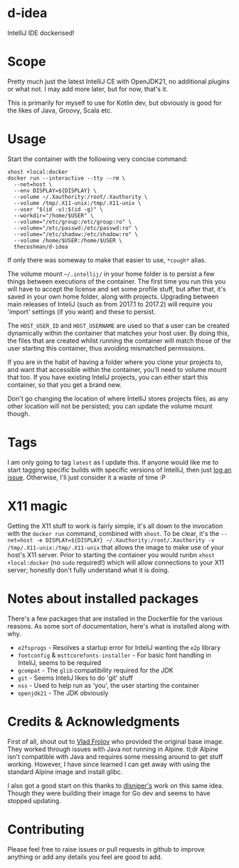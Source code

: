# d-idea

IntelliJ IDE dockerised!

# Scope

Pretty much just the latest IntelliJ CE with OpenJDK21, no additional plugins or what not.
I may add more later, but for now, that's it.

This is primarily for myself to use for Kotlin dev, but obviously is good for the likes of Java, Groovy, Scala etc.

# Usage

Start the container with the following very concise command:

```
xhost +local:docker
docker run --interactive --tty --rm \
  --net=host \
  --env DISPLAY=${DISPLAY} \
  --volume ~/.Xauthority:/root/.Xauthority \
  --volume /tmp/.X11-unix:/tmp/.X11-unix \
  --user "$(id -u):$(id -g)" \
  --workdir="/home/$USER" \
  --volume="/etc/group:/etc/group:ro" \
  --volume="/etc/passwd:/etc/passwd:ro" \
  --volume="/etc/shadow:/etc/shadow:ro" \
  --volume /home/$USER:/home/$USER \
  thecoshman/d-idea
```

If only there was someway to make that easier to use, `*cough*` alias.

The volume mount `~/.intellij/` in your home folder is to persist a few things between executions of the container.
The first time you run this you will have to accept the license and set some profile stuff, but after that, it's saved in your own home folder, along with projects.
Upgrading between main releases of InteliJ (such as from 2017.1 to 2017.2) will require you 'import' settings (if you want) and these to persist.

The `HOST_USER_ID` and `HOST_USERNAME` are used so that a user can be created dynamically within the container that matches your host user.
By doing this, the files that are created whilst running the container will match those of the user starting this container, thus avoiding mismatched permissions.

If you are in the habit of having a folder where you clone your projects to, and want that accessible within the container, you'll need to volume mount that too.
If you have existing InteliJ projects, you can either start this container, so that you get a brand new.

Don't go changing the location of where IntelliJ stores projects files, as any other location will not be persisted; you can update the volume mount though.

# Tags

I am only going to tag `latest` as I update this.
If anyone would like me to start tagging specific builds with specific versions of IntelliJ, then just [log an issue](https://github.com/thecoshman/d-idea/issues).
Otherwise, I'll just consider it a waste of time :P

# X11 magic

Getting the X11 stuff to work is fairly simple, it's all down to the invocation with the `docker run` command, combined with `xhost`.
To be clear, it's the `--net=host -e DISPLAY=${DISPLAY} ~/.Xauthority:/root/.Xauthority -v /tmp/.X11-unix:/tmp/.X11-unix` that allows the image to make use of your host's X11 server.
Prior to starting the container you would runbn `xhost +local:docker` (no `sudo` required!) which will allow connections to your X11 server;
honestly don't fully understand what it is doing.

# Notes about installed packages

There's a few packages that are installed in the Dockerfile for the various reasons.
As some sort of documentation, here's what is installed along with why.

* `e2fsprogs` - Resolves a startup error for InteliJ wanting the `e2p` library
* `fontconfig` & `msttcorefonts-installer` - For basic font handling in InteliJ, seems to be required
* `gcompat` - The `glib` compatibility required for the JDK
* `git` - Seems InteliJ likes to do 'git' stuff
* `nss` - Used to help run as 'you', the user starting the container
* `openjdk21` - The JDK obviously

# Credits & Acknowledgments 

First of all, shout out to [Vlad Frolov](https://github.com/frol) who provided the original base image.
They worked through issues with Java not running in Alpine.
tl;dr Alpine isn't compatible with Java and requires some messing around to get stuff working.
However, I have since learned I can get away with using the standard Alpine image and install glibc.

I also got a good start on this thanks to [dlsniper's](https://github.com/dlsniper/docker-intellij) work on this same idea.
Though they were building their image for Go dev and seems to have stopped updating.

# Contributing

Please feel free to raise issues or pull requests in github to improve anything or add any details you feel are good to add.
